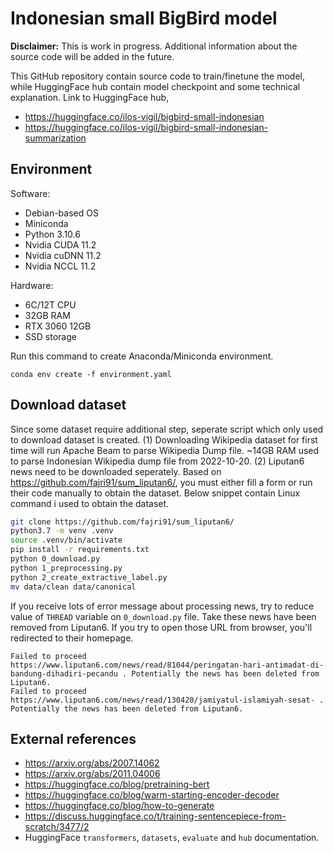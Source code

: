 # Indonesian small BigBird model

**Disclaimer:** This is work in progress. Additional information about the source code will be added in the future.

This GitHub repository contain source code to train/finetune the model, while HuggingFace hub contain model checkpoint and some technical explanation. Link to HuggingFace hub,

* https://huggingface.co/ilos-vigil/bigbird-small-indonesian
* https://huggingface.co/ilos-vigil/bigbird-small-indonesian-summarization

## Environment

Software:
* Debian-based OS
* Miniconda
* Python 3.10.6
* Nvidia CUDA 11.2
* Nvidia cuDNN 11.2
* Nvidia NCCL 11.2

Hardware:
* 6C/12T CPU
* 32GB RAM
* RTX 3060 12GB
* SSD storage

Run this command to create Anaconda/Miniconda environment.

```
conda env create -f environment.yaml
```

## Download dataset

Since some dataset require additional step, seperate script which only used to download dataset is created. (1) Downloading Wikipedia dataset for first time will run Apache Beam to parse Wikipedia Dump file. ~14GB RAM used to parse Indonesian Wikipedia dump file from 2022-10-20. (2) Liputan6 news need to be downloaded seperately. Based on https://github.com/fajri91/sum_liputan6/, you must either fill a form or run their code manually to obtain the dataset. Below snippet contain Linux command i used to obtain the dataset.

```sh
git clone https://github.com/fajri91/sum_liputan6/
python3.7 -m venv .venv
source .venv/bin/activate
pip install -r requirements.txt
python 0_download.py
python 1_preprocessing.py
python 2_create_extractive_label.py
mv data/clean data/canonical
```

If you receive lots of error message about processing news, try to reduce value of `THREAD` variable on `0_download.py` file. Take these news have been removed from Liputan6. If you try to open those URL from browser, you'll redirected to their homepage.

```
Failed to proceed  https://www.liputan6.com/news/read/81044/peringatan-hari-antimadat-di-bandung-dihadiri-pecandu . Potentially the news has been deleted from Liputan6.
Failed to proceed  https://www.liputan6.com/news/read/130420/jamiyatul-islamiyah-sesat- . Potentially the news has been deleted from Liputan6.
```

## External references

* https://arxiv.org/abs/2007.14062
* https://arxiv.org/abs/2011.04006
* https://huggingface.co/blog/pretraining-bert
* https://huggingface.co/blog/warm-starting-encoder-decoder
* https://huggingface.co/blog/how-to-generate
* https://discuss.huggingface.co/t/training-sentencepiece-from-scratch/3477/2
* HuggingFace `transformers`, `datasets`, `evaluate` and `hub` documentation.